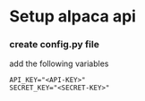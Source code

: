 # Setup alpaca api

### create config.py file

add the following variables
```
API_KEY="<API-KEY>"
SECRET_KEY="<SECRET-KEY>"
```